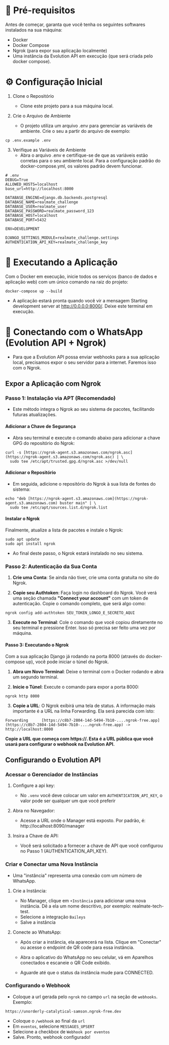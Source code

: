 # 📌 Pré-requisitos
Antes de começar, garanta que você tenha os seguintes softwares instalados na sua máquina:

- Docker
- Docker Compose
- Ngrok (para expor sua aplicação localmente)
- Uma instância da Evolution API em execução (que será criada pelo docker compose).

# ⚙️ Configuração Inicial
1. Clone o Repositório
    - Clone este projeto para a sua máquina local.

2. Crie o Arquivo de Ambiente
    - O projeto utiliza um arquivo .env para gerenciar as variáveis de ambiente. Crie o seu a partir do arquivo de exemplo:
``` text
cp .env.example .env
``` 

3. Verifique as Variáveis de Ambiente
    - Abra o arquivo .env e certifique-se de que as variáveis estão corretas para o seu ambiente local. Para a configuração padrão do docker-compose.yml, os valores padrão devem funcionar.
``` text
# .env
DEBUG=True
ALLOWED_HOSTS=localhost
base_url=http://localhost:8000

DATABASE_ENGINE=django.db.backends.postgresql
DATABASE_NAME=realmate_challenge
DATABASE_USER=realmate_user  
DATABASE_PASSWORD=realmate_password_123
DATABASE_HOST=localhost
DATABASE_PORT=5432

ENV=DEVELOPMENT

DJANGO_SETTINGS_MODULE=realmate_challenge.settings
AUTHENTICATION_API_KEY=realmate_challenge_key

```

# 🚀 Executando a Aplicação
Com o Docker em execução, inicie todos os serviços (banco de dados e aplicação web) com um único comando na raiz do projeto:
``` text
docker-compose up --build
```

- A aplicação estará pronta quando você vir a mensagem Starting development server at http://0.0.0.0:8000/. Deixe este terminal em execução.

# 🔗 Conectando com o WhatsApp (Evolution API + Ngrok)
- Para que a Evolution API possa enviar webhooks para a sua aplicação local, precisamos expor o seu servidor para a internet. Faremos isso com o Ngrok.

## Expor a Aplicação com Ngrok

### Passo 1: Instalação via APT (Recomendado)
- Este método integra o Ngrok ao seu sistema de pacotes, facilitando futuras atualizações.

#### Adicionar a Chave de Segurança
- Abra seu terminal e execute o comando abaixo para adicionar a chave GPG do repositório do Ngrok:

```text
curl -s [https://ngrok-agent.s3.amazonaws.com/ngrok.asc](https://ngrok-agent.s3.amazonaws.com/ngrok.asc) | \
  sudo tee /etc/apt/trusted.gpg.d/ngrok.asc >/dev/null
``` 

#### Adicionar o Repositório
- Em seguida, adicione o repositório do Ngrok à sua lista de fontes do sistema:
```text
echo "deb [https://ngrok-agent.s3.amazonaws.com](https://ngrok-agent.s3.amazonaws.com) buster main" | \
  sudo tee /etc/apt/sources.list.d/ngrok.list
```

#### Instalar o Ngrok
Finalmente, atualize a lista de pacotes e instale o Ngrok:

```text
sudo apt update
sudo apt install ngrok
```

- Ao final deste passo, o Ngrok estará instalado no seu sistema.

### Passo 2: Autenticação da Sua Conta

1. **Crie uma Conta**: Se ainda não tiver, crie uma conta gratuita no site do Ngrok.

2. **Copie seu Authtoken**: Faça login no dashboard do Ngrok. Você verá uma seção chamada **"Connect your account"** com um token de autenticação. Copie o comando completo, que será algo como:

```text
ngrok config add-authtoken SEU_TOKEN_LONGO_E_SECRETO_AQUI
```
3. **Execute no Terminal**: Cole o comando que você copiou diretamente no seu terminal e pressione Enter. Isso só precisa ser feito uma vez por máquina.

#### Passo 3: Executando o Ngrok
Com a sua aplicação Django já rodando na porta 8000 (através do docker-compose up), você pode iniciar o túnel do Ngrok.

1. **Abra um Novo Terminal**: Deixe o terminal com o Docker rodando e abra um segundo terminal.

2. **Inicie o Túnel**: Execute o comando para expor a porta 8000:

```text
ngrok http 8000
```

3. **Copie a URL**: O Ngrok exibirá uma tela de status. A informação mais importante é a URL na linha Forwarding. Ela será parecida com isto:
```text
Forwarding      [https://c8b7-2804-14d-5494-7b10-....ngrok-free.app](https://c8b7-2804-14d-5494-7b10-....ngrok-free.app) -> http://localhost:8000
``` 
**Copie a URL que começa com https://. Esta é a URL pública que você usará para configurar o webhook na Evolution API.**

## Configurando o Evolution API

### Acessar o Gerenciador de Instâncias

1. Configure a api key:
    - No `.venv` você deve colocar um valor em `AUTHENTICATION_API_KEY`, o valor pode ser qualquer um que você preferir

2. Abra no Navegador:
    - Acesse a URL onde o Manager está exposto. Por padrão, é:
http://localhost:8090/manager

3. Insira a Chave de API:
    - Você será solicitado a fornecer a chave de API que você configurou no Passo 1 (AUTHENTICATION_API_KEY).

### Criar e Conectar uma Nova Instância
- Uma "instância" representa uma conexão com um número de WhatsApp.

1. Crie a Instância:
    - No Manager, clique em `+Instância` para adicionar uma nova instância. Dê a ela um nome descritivo, por exemplo: realmate-tech-test.
    - Selecione a integração `Baileys`
    - Salve a instância

2. Conecte ao WhatsApp:
    - Após criar a instância, ela aparecerá na lista. Clique em "Conectar" ou acesse o endpoint de QR code para essa instância.

    - Abra o aplicativo do WhatsApp no seu celular, vá em Aparelhos conectados e escaneie o QR Code exibido.

    - Aguarde até que o status da instância mude para CONNECTED.

### Configurando o Webhook

- Coloque a url gerada pelo `ngrok` no campo `url` na seção de `webhooks`. Exemplo:
```text
https://unorderly-catalytical-samson.ngrok-free.dev
```
- Coloque o `/webhook` ao final da `url`
- Em `eventos`, selecione `MESSAGES_UPSERT`
- Selecione a checkbox de `Webhook por eventos`
- Salve. Pronto, webhook configurado!